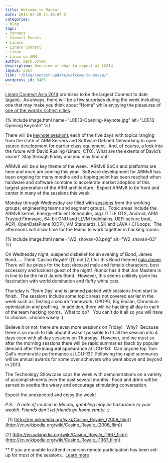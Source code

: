 ```yaml
---
title: Welcome to Macau!
date: 2014-02-28 21:18:07 Z
categories:
- blog
tags:
- connect
- Connect Events
- Linaro
- Linaro Connect
- Linux
- Linux on ARM
author: mark.orvek
description: Overview of what to expect at LCA14
layout: post
link: "/blog/connect-update/welcome-to-macau/"
wordpress_id: 3405
---
```


[Linaro Connect Asia 2014](http://connect.linaro.org/lca14/) promises to be the largest Connect to date (again).  As always, there will be a few surprises during the week including one that may make you think about “Home” while enjoying the pleasures of [one of the world’s richest cities](http://en.wikipedia.org/wiki/Macau).

{% include image.html name="LCE13-Opening-Keynote.jpg" alt="LCE13 Opening Keynote" %}

There will be [keynote sessions](http://connect.linaro.org/lca14/) each of the five days with topics ranging from the state of ARM Servers and Software Defined Networking to open source development for carrier class equipment.  And, of course, a look into the future with David Rusling (Linaro, CTO). What are the extents of David’s vision?  Stay through Friday and you may find out!


ARMv8 will be a key theme of the week.  ARMv8 SoC’s and platforms are here and more are coming this year.  Software development for ARMv8 has been ongoing for many months and a tipping point has been reached when hardware and software combine to accelerate market adoption of this largest generation of the ARM architecture.  Expect ARMv8 to be front and center in many of the sessions this week.


Monday through Wednesday are filled with [sessions](http://lca-14.zerista.com/) from the working groups, engineering teams and segment groups.  Topic areas include the ARMv8 kernel, Energy-efficient Scheduler, big.LITTLE GTS, Android, ARM Trusted Firmware, 64-bit GNU and LLVM toolchains, UEFI secure boot, ACPI, OpenDataPlane (ODP), VM Standards, LSK and LAVA / CI Loops.  The afternoons will allow time for the teams to work together in hacking rooms.


{% include image.html name="W2_shovan-03.png" alt="W2_shovan-03" %}

On Wednesday night, suspend disbelief for an evening of Bond, James Bond..... Think ‘Casino Royale’ ([1] not [2]) for this Bond themed [gala dinner](http://connect.linaro.org/lca14/). There will be prizes for the best dressed male and female characters, best accessory and luckiest guest of the night!  Rumor has it that Jon Masters is in line to be the next James Bond.  However, this seems unlikely given his fascination with world domination and fluffy white cats.


Thursday is ‘Team Day’ and is jammed packed with sessions from start to finish.  The sessions include some topic areas not covered earlier in the week such as Testing a secure framework, GPGPU, Big Endian, Chromium optimization and profiling.  In addition, there will be hacking all day in each of the team hacking rooms.  What to do?   You can’t do it all so you will have to choose...choose wisely :)

Believe it or not, there are even more sessions on Friday!   Why?  Because there is so much to talk about it wasn’t possible to fit all the session into 4 days even with all day sessions on Thursday.  However, end we must so after the morning sessions there will be rapid summaries (back by popular demand after the inaugural appearance at LCU-13).  Can anyone top Tom Gall’s memorable performance at LCU-13?  Following the rapid summaries will be annual awards for some over achievers who went above and beyond in 2013.

The Technology Showcase caps the week with demonstrations on a variety of accomplishments over the past several months.  Food and drink will be served to soothe the weary and encourage stimulating conversation.


Expect the unexpected and enjoy the week!

_P.S.   A note of caution in Macau, gambling may be hazardous to your wealth.
Friends don’t let friends go home empty. :)_

 
[1] [http://en.wikipedia.org/wiki/Casino_Royale_(2006_film)](http://en.wikipedia.org/wiki/Casino_Royale_(2006_film))

[2] [http://en.wikipedia.org/wiki/Casino_Royale_(1967_film)](http://en.wikipedia.org/wiki/Casino_Royale_(1967_film))

** If you are unable to attend in person remote participation has been set-up for most of the sessions.  [Learn more]()